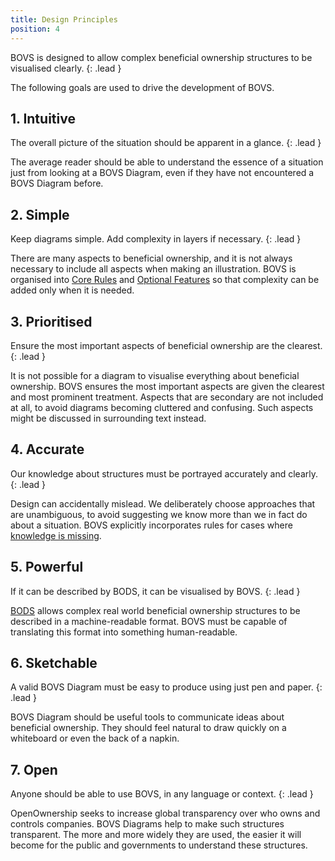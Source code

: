 ```yaml
---
title: Design Principles
position: 4
---
```


BOVS is designed to allow complex beneficial ownership structures to be visualised clearly.
{: .lead }

The following goals are used to drive the development of BOVS.


## 1. Intuitive

The overall picture of the situation should be apparent in a glance.
{: .lead }

The average reader should be able to understand the essence of a situation just from looking at a BOVS Diagram, even if they have not encountered a BOVS Diagram before.


## 2. Simple

Keep diagrams simple. Add complexity in layers if necessary.
{: .lead }

There are many aspects to beneficial ownership, and it is not always necessary to include all aspects when making an illustration. BOVS is organised into [Core Rules](/visualisation/core) and [Optional Features](/visualisation/optional) so that complexity can be added only when it is needed.


## 3. Prioritised

Ensure the most important aspects of beneficial ownership are the clearest.
{: .lead }

It is not possible for a diagram to visualise everything about beneficial ownership. BOVS ensures the most important aspects are given the clearest and most prominent treatment. Aspects that are secondary are not included at all, to avoid diagrams becoming cluttered and confusing. Such aspects might be discussed in surrounding text instead.


## 4. Accurate

Our knowledge about structures must be portrayed accurately and clearly.
{: .lead }

Design can accidentally mislead. We deliberately choose approaches that are unambiguous, to avoid suggesting we know more than we in fact do about a situation. BOVS explicitly incorporates rules for cases where [knowledge is missing](/visualisation/core/unknowns).


## 5. Powerful

If it can be described by BODS, it can be visualised by BOVS.
{: .lead }

[BODS](https://standard.openownership.org/) allows complex real world beneficial ownership structures to be described in a machine-readable format. BOVS must be capable of translating this format into something human-readable.


## 6. Sketchable

A valid BOVS Diagram must be easy to produce using just pen and paper.
{: .lead }

BOVS Diagram should be useful tools to communicate ideas about beneficial ownership. They should feel natural to draw quickly on a whiteboard or even the back of a napkin.


## 7. Open

Anyone should be able to use BOVS, in any language or context.
{: .lead }

OpenOwnership seeks to increase global transparency over who owns and controls companies. BOVS Diagrams help to make such structures transparent. The more and more widely they are used, the easier it will become for the public and governments to understand these structures.